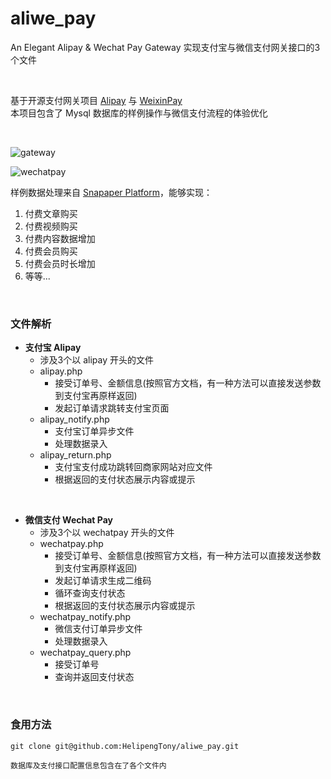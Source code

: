 # aliwe_pay
An Elegant Alipay &amp; Wechat Pay Gateway
实现支付宝与微信支付网关接口的3个文件

<br/>

基于开源支付网关项目 [Alipay](https://github.com/dedemao/alipay) 与 [WeixinPay](https://github.com/dedemao/weixinPay)
<br/>
本项目包含了 Mysql 数据库的样例操作与微信支付流程的体验优化

<br/>

![gateway](https://i.loli.net/2019/02/18/5c6a34f654d70.png)

![wechatpay](https://i.loli.net/2019/02/18/5c6a34f6519c4.png)

样例数据处理来自 [Snapaper Platform](https://platform.snapaper.com)，能够实现：
1. 付费文章购买
2. 付费视频购买
3. 付费内容数据增加
4. 付费会员购买
5. 付费会员时长增加
6. 等等...

<br/>

### 文件解析
+ **支付宝 Alipay**
  + 涉及3个以 alipay 开头的文件
  + alipay.php
    + 接受订单号、金额信息(按照官方文档，有一种方法可以直接发送参数到支付宝再原样返回)
    + 发起订单请求跳转支付宝页面
  + alipay_notify.php
    + 支付宝订单异步文件
    + 处理数据录入
  + alipay_return.php
    + 支付宝支付成功跳转回商家网站对应文件
    + 根据返回的支付状态展示内容或提示

<br/>    

+ **微信支付 Wechat Pay**
  + 涉及3个以 wechatpay 开头的文件
  + wechatpay.php
    + 接受订单号、金额信息(按照官方文档，有一种方法可以直接发送参数到支付宝再原样返回)
    + 发起订单请求生成二维码
    + 循环查询支付状态
    + 根据返回的支付状态展示内容或提示
  + wechatpay_notify.php
    + 微信支付订单异步文件
    + 处理数据录入
  + wechatpay_query.php
    + 接受订单号
    + 查询并返回支付状态
  
<br/>

### 食用方法
```
git clone git@github.com:HelipengTony/aliwe_pay.git

数据库及支付接口配置信息包含在了各个文件内
```

